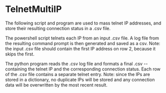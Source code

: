 # TelnetMultiIP
The following script and program are used to mass telnet IP addresses, and store their
resulting connection status in a .csv file.

The powershell script telnets each IP from an input .csv file. A log file from the resulting
command prompt is then generated and saved as a csv. Note: the input .csv file should contain 
the first IP address on row 2, because it skips the first.

The python program reads the .csv log file and formats a final .csv -- containing the telnet
IP and the corresponding connection status. Each row of the .csv file contains a separate 
telnet entry. Note: since the IPs are stored in a dictionary, no duplicate IPs will be stored
and any connection data will be overwritten by the most recent result.
